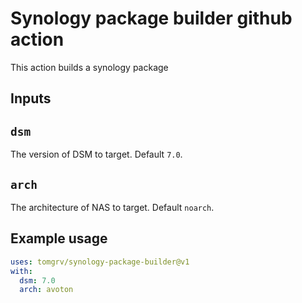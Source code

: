 # Synology package builder github action

This action builds a synology package

## Inputs

## `dsm`

The version of DSM to target. Default `7.0`.

## `arch`

The architecture of NAS to target. Default `noarch`.

## Example usage

```yml
uses: tomgrv/synology-package-builder@v1
with:
  dsm: 7.0
  arch: avoton
```
